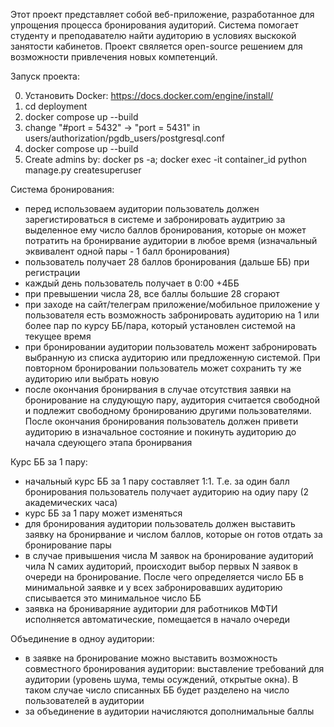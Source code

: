 Этот проект представляет собой веб-приложение, разработанное для упрощения процесса бронирования аудиторий. Система помогает студенту и преподавателю найти аудиторию в условиях выскокой занятости кабинетов. Проект свяляется open-source решением для возможности привлечения новых компетенций.

Запуск проекта:

0) Установить Docker: https://docs.docker.com/engine/install/
1) cd deployment
2) docker compose up --build
3) change "#port = 5432" -> "port = 5431" in users/authorization/pgdb_users/postgresql.conf 
4) docker compose up --build
5) Create admins by: docker ps -a; docker exec -it container_id python manage.py createsuperuser

Система бронирования:
- перед использоваем аудитории пользователь должен зарегистироваться в системе и забронировать аудитрию за выделенное ему число баллов бронирования, которые он может потратить на бронирвание аудитории в любое время (изначальный эквивалент одной пары - 1 балл бронирования)
- пользователь получает 28 баллов бронирования (дальше ББ) при регистрации
- каждый день пользователь получает в 0:00 +4ББ
- при превышении числа 28, все баллы большие 28 сгорают
- при заходе на сайт/телеграм приложение/мобильное приложение у пользователя есть возможность забронировать аудиторию на 1 или более пар по курсу ББ/пара, который установлен системой на текущее время
- при бронировании аудитории пользователь можент забронировать выбранную из списка аудиторию или предложенную системой. При повторном бронировании пользователь может сохранить ту же аудиторию или выбрать новую
- после окончания бронирвания в случае отсутствия заявки на бронирование на слудующую пару, аудитория считается свободной и подлежит свободному бронированию другими пользователями. После окончания бронирования пользователь должен привети аудиторию в изначальное состояние и покинуть аудиторию до начала сдеующего этапа бронирвания

Курс ББ за 1 пару:
- начальный курс ББ за 1 пару составляет 1:1. Т.е. за один балл бронирования пользователь получает аудиторию на одиу пару (2 академических часа)
- курс ББ за 1 пару может изменяться
- для бронирования аудитории пользователь должен выставить заявку на бронирвание и числом баллов, которые он готов отдать за бронирование пары
- в случае привышения числа M заявок на бронирование аудиторий чила N самих аудиторий, происходит выбор первых N заявок в очереди на бронирование. После чего определяется число ББ в минимальной заявке и у всех забронировавших аудиторию списывается это минимальное число ББ
- заявка на брониваряние аудитории для работников МФТИ исполняется автоматические, помещается в начало очереди

Объединение в одноу аудитории:
- в заявке на бронирование можно выставить возможность совместного бронирования аудитории: выставление требований для аудитории (уровень шума, темы осуждений, открытые окна). В таком случае число списанных ББ будет разделено на число пользователей в аудитории
- за объединение в аудитории начисляются дополнимальные баллы
